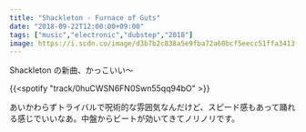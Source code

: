 ```yaml
---
title: "Shackleton - Furnace of Guts"
date: "2018-09-22T12:00:00+09:00"
tags: ["music","electronic","dubstep","2018"]
image: https://i.scdn.co/image/d3b7b2c838a5e9fba72a60bcf5eecc51ffa3413f
---
```


Shackleton の新曲、かっこいい〜

{{<spotify "track/0huCWSN6FN0Swn55qq94bO" >}}

あいかわらずトライバルで呪術的な雰囲気なんだけど、スピード感もあって踊れる感じでいいなあ。中盤からビートが効いてきてノリノリです。
